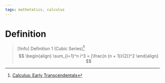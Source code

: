 ```yaml
---
tags: mathetatics, calculus
---
```


# Definition

> [!info] Definition 1 (Cubic Series)[^1]
> $$
> \begin{align}
> \sum_{i=1}^n i^3 = [\frac{n (n + 1)}{2}]^2
> \end{align}
> $$

[^1]: [Calculus: Early Transcendentals](zotero://open-pdf/library/items/EEFDQ9Y5?page=413)